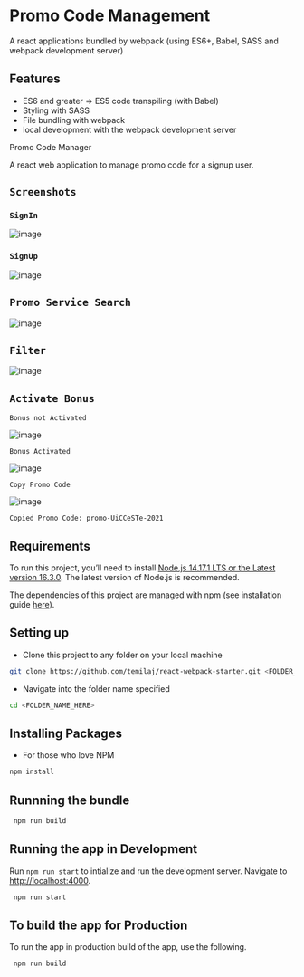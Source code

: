 # Promo Code Management

A react applications bundled by webpack (using ES6+, Babel, SASS and webpack development server)

## Features

- ES6 and greater => ES5 code transpiling (with Babel)
- Styling with SASS
- File bundling with webpack
- local development with the webpack development server

Promo Code Manager

A react web application to manage promo code for a signup user.

## `Screenshots`
### `SignIn`
![image](https://user-images.githubusercontent.com/7260965/122624629-66ec3400-d0a1-11eb-9ea5-6ec273bf35cb.png)

### `SignUp`
![image](https://user-images.githubusercontent.com/7260965/122624655-9438e200-d0a1-11eb-97bd-6b2c0d47c33a.png)

## `Promo Service Search`
![image](https://user-images.githubusercontent.com/7260965/122624727-dd893180-d0a1-11eb-8e0e-2460691f311d.png)

## `Filter`
![image](https://user-images.githubusercontent.com/7260965/122624851-6c964980-d0a2-11eb-93af-44b3cdd4db21.png)

## `Activate Bonus`
```
Bonus not Activated
```
![image](https://user-images.githubusercontent.com/7260965/122624905-a0716f00-d0a2-11eb-8715-c04abcf1553c.png)

```
Bonus Activated
```
![image](https://user-images.githubusercontent.com/7260965/122624980-183f9980-d0a3-11eb-8efe-639ad25b8fc0.png)

```
Copy Promo Code
```
![image](https://user-images.githubusercontent.com/7260965/122625083-9308b480-d0a3-11eb-866f-4715b34a5a9c.png)
```
Copied Promo Code: promo-UiCCeSTe-2021
```

## Requirements

To run this project, you’ll need to install [Node.js 14.17.1 LTS or the Latest version 16.3.0](https://nodejs.org/en/). The latest version of Node.js is recommended.

The dependencies of this project are managed with npm (see installation guide [here](https://docs.npmjs.com/getting-started)).

## Setting up

- Clone this project to any folder on your local machine

```bash
git clone https://github.com/temilaj/react-webpack-starter.git <FOLDER_NAME_HERE>
```

- Navigate into the folder name specified

```bash
cd <FOLDER_NAME_HERE>
```

## Installing Packages

- For those who love NPM

```bash
npm install
```

## Runnning the bundle

```bash
 npm run build
```

## Running the app in Development

Run `npm run start` to intialize and run the development server. Navigate to [http://localhost:4000](http://localhost:4000).

```bash
 npm run start
```

## To build the app for Production

To run the app in production build of the app, use the following.

```bash
 npm run build
```
